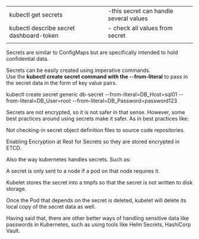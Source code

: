 <table>
  <tr><td>kubectl get secrets</td><td> -this secret can handle several values</td></tr>
  <tr><td>kubectl describe secret dashboard-token</td><td>- check all values from secret</td></tr>
  <tr><td></td><td></td></tr>
</table>

Secrets are similar to ConfigMaps but are specifically intended to hold confidential data.

Secrets can be easily created using imperative commands.<br>
Use the <b>kubectl create secret command with the --from-literal</b> to pass in the secret data in the form of key value pairs.

kubectl create secret generic db-secret --from-literal=DB_Host=sql01 --from-literal=DB_User=root --from-literal=DB_Password=password123


Secrets are not encrypted, so it is not safer in that sense. However, some best practices around using secrets make it safer. As in best practices like:

Not checking-in secret object definition files to source code repositories.

Enabling Encryption at Rest for Secrets so they are stored encrypted in ETCD. 

Also the way kubernetes handles secrets. Such as:

A secret is only sent to a node if a pod on that node requires it.

Kubelet stores the secret into a tmpfs so that the secret is not written to disk storage.

Once the Pod that depends on the secret is deleted, kubelet will delete its local copy of the secret data as well.


Having said that, there are other better ways of handling sensitive data like passwords in Kubernetes, such as using tools like Helm Secrets, HashiCorp Vault.
